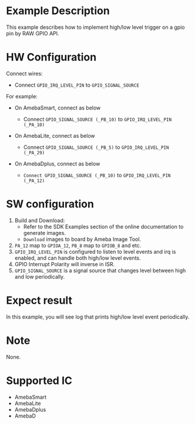 # Example Description

This example describes how to implement high/low level trigger on a gpio pin by RAW GPIO API.

# HW Configuration

Connect wires:

- Connect `GPIO_IRQ_LEVEL_PIN` to `GPIO_SIGNAL_SOURCE`

For example:

- On AmebaSmart, connect as below

  - Connect `GPIO_SIGNAL_SOURCE (_PB_10)` to `GPIO_IRQ_LEVEL_PIN (_PA_10)`
- On AmebaLite, connect as below

  - Connect `GPIO_SIGNAL_SOURCE (_PB_5)` to `GPIO_IRQ_LEVEL_PIN (_PA_29)`
- On AmebaDplus, connect as below

  - `Connect GPIO_SIGNAL_SOURCE (_PB_10)` to `GPIO_IRQ_LEVEL_PIN (_PA_12)`

# SW configuration

1. Build and Download:
   * Refer to the SDK Examples section of the online documentation to generate images.
   * `Download` images to board by Ameba Image Tool.  
2. `PA_12` map to `GPIOA_12`, `PB_8`  map to `GPIOB_8` and etc.
3. `GPIO_IRQ_LEVEL_PIN` is configured to listen to level events and irq is enabled, and can handle both high/low level events.
4. GPIO Interrupt Polarity will inverse in ISR.
5. `GPIO_SIGNAL_SOURCE` is a signal source that changes level between high and low periodically.

# Expect result

In this example, you will see log that prints high/low level event periodically.

# Note

None.

# Supported IC

- AmebaSmart
- AmebaLite
- AmebaDplus
- AmebaD
